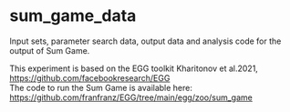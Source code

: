 # sum_game_data
Input sets, parameter search data, output data and analysis code for the output of Sum Game. 

This experiment is based on the EGG toolkit Kharitonov et al.2021, https://github.com/facebookresearch/EGG <br>
The code to run the Sum Game is available here: https://github.com/franfranz/EGG/tree/main/egg/zoo/sum_game

